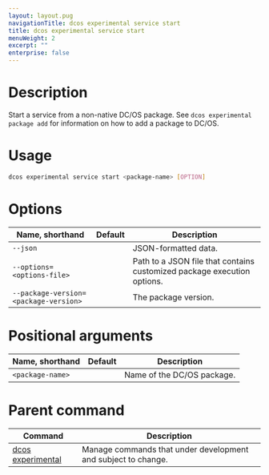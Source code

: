 ```yaml
---
layout: layout.pug
navigationTitle: dcos experimental service start
title: dcos experimental service start
menuWeight: 2
excerpt: ""
enterprise: false
---
```

<!-- This source repo for this topic is https://github.com/dcos/dcos-docs -->

# Description

Start a service from a non-native DC/OS package. See `dcos experimental package add` for information on how to add a package to DC/OS.

# Usage

```bash
dcos experimental service start <package-name> [OPTION]
```

# Options

| Name, shorthand                             | Default | Description                                                             |
| ------------------------------------------- | ------- | ----------------------------------------------------------------------- |
| `--json`                                    |         | JSON-formatted data.                                                    |
| `--options=<options-file>`            |         | Path to a JSON file that contains customized package execution options. |
| `--package-version=<package-version>` |         | The package version.                                                    |

# Positional arguments

| Name, shorthand        | Default | Description                |
| ---------------------- | ------- | -------------------------- |
| `<package-name>` |         | Name of the DC/OS package. |

# Parent command

| Command                                                             | Description                                                   |
| ------------------------------------------------------------------- | ------------------------------------------------------------- |
| [dcos experimental](/1.10/cli/command-reference/dcos-experimental/) | Manage commands that under development and subject to change. |